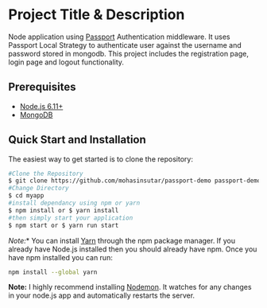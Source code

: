 # Project Title & Description

Node application using [Passport](http://www.passportjs.org/) Authentication middleware.
It uses Passport Local Strategy to authenticate user against the username and password stored in mongodb.
This project includes the registration page, login page and logout functionality.

## Prerequisites

- [Node.js 6.11+](http://nodejs.org)
- [MongoDB](https://www.mongodb.org/downloads)

## Quick Start and Installation

The easiest way to get started is to clone the repository:

```bash
#Clone the Repository
$ git clone https://github.com/mohasinsutar/passport-demo passport-demo
#Change Directory
$ cd myapp
#install dependancy using npm or yarn
$ npm install or $ yarn install
#then simply start your application
$ npm start or $ yarn run start
```

*Note:** You can install [Yarn](https://yarnpkg.com) through the npm package manager. If you already have Node.js installed then you should already have npm.
Once you have npm installed you can run:
```bash
npm install --global yarn
```

**Note:** I highly recommend installing [Nodemon](https://github.com/remy/nodemon).
It watches for any changes in your  node.js app and automatically restarts the
server. 

